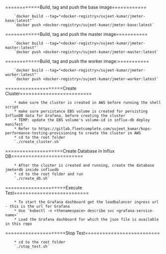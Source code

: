 
============Build, tag and push the base image============

		`docker build --tag="<docker-registry>/sujeet-kumar/jmeter-base:latest"`
		`docker push <docker-registry>/sujeet-kumar/jmeter-base:latest`


============Build, tag and push the master image===========

		`docker build --tag="<docker-registry>/sujeet-kumar/jmeter-master:latest"`
		`docker push <docker-registry>/sujeet-kumar/jmeter-master:latest`


============Build, tag and push the worker image:===========

		`docker build --tag="<docker-registry>/sujeet-kumar/jmeter-worker:latest"` 
		`docker push <docker-registry>/sujeet-kumar/jmeter-worker:latest`

====================Create Cluster=========================

		* make sure the cluster is created in AWS before running the shell script
		* make sure persistance EBS volume is created for persisting InfluxDB data for Grafana, before creating the cluster
		* TEMP: update the EBS volume's volume-id in influx-db deploy manifest
		* Refer to https://gitlab.fleetcomplete.com/sujeet_kumar/kops-performance-testing-provisioning to create the cluster in AWS
		* cd to the root folder 
		`./create_cluster.sh`

====================Create Database in Influx DB=========================

		* After the cluster is created and running, create the database jmeterdb inside influxdb
		* cd to the root folder and run
		`./create_db.sh`

=====================Execute Test==========================

		* To start the Grafana dashboard get the loadbalancer ingress url - this is the url for Grafana
		* Use `kubectl -n <thenamespace> describe svc <grafana-service-name>`
		* Load the Grafana dashboard for which the json file is available in this repo

=====================Stop Test==========================

		* cd to the root folder
		`./stop_test.sh`


